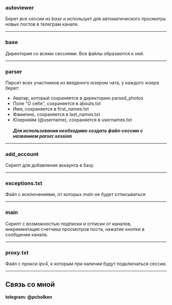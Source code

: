 ### autoviewer
Берет все сессии из _base_ и использует для автоматического просмотра новых постов в телеграм канале.
____

### base
Директория со всеми сессиями. Все файлы образаются к ней.

----
### parser
Парсит всех участников из введеного юзером чата, у каждого юзера берет: 
+ Аватар, который сохраняется в директорию parsed_photos
+ Поле "О себе", сохраняется в abouts.txt
+ Имя, сохраняется в first_names.txt
+ Фамилию, сохраняется в last_names.txt
+ Юзернейм (@username), сохраняется в usernames.txt
<br><br>
***Для использования необходимо создать файл-сессию с названием parser.session***
____
### add_account
Скрипт для добавления аккаунта в базу.
____
### exceptions.txt
Файл с исключениями, от которых *main* не будет отписываться
____
### main
Скрипт с возможностью подписки и отписки от каналов, инкрементация счетчика просмотров поста, нажатие кнопки в сообщении канала.
____
### proxy.txt
Файл с прокси ipv4, к которым при наличии будут подключаться сессии.

___

## Связь со мной

**telegram: @pcholken**
